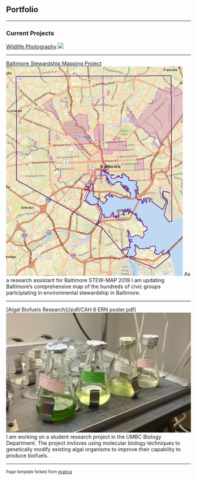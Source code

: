 ## Portfolio

---

### Current Projects 

[Wildlife Photography](https://www.instagram.com/allthingswild.photos/)
<img src="20200129_004923-COLLAGE.jpg?raw=true"/>

---
[Baltimore Stewardship Mapping Project](https://www.nrs.fs.fed.us/stew-map/baltimore/)
<img src="images/Screenshot (92).png?raw=true"/>
As a research assistant for Baltimore STEW-MAP 2019 I am updating Baltimore’s comprehensive map of the hundreds of civic groups partcipiating in environmental stewardship in Baltimore. 

---
[Algal Biofuels Research](/pdf/CAH 6 ERN poster.pdf)
<img src="images/algae culture.jpg?raw=true"/>
I am working on a student research project in the UMBC Biology Department. The project invloves using molecular biology techniques to genetically modify existing algal organisms to improve their capability to produce biofuels.

---
<p style="font-size:11px">Page template forked from <a href="https://github.com/evanca/quick-portfolio">evanca</a></p>
<!-- Remove above link if you don't want to attibute -->
